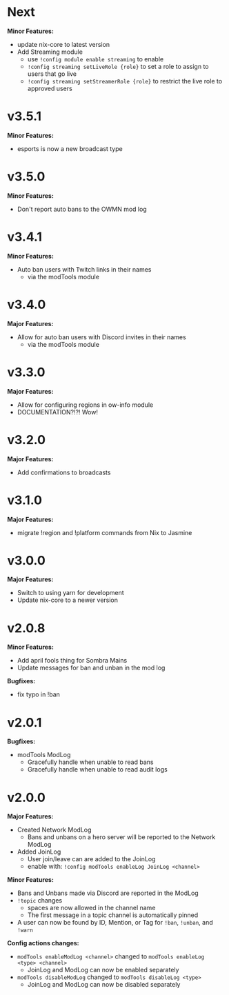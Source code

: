 # Next
**Minor Features:**
- update nix-core to latest version
- Add Streaming module
    - use `!config module enable streaming` to enable
    - `!config streaming setLiveRole {role}` to set a role to assign to users that go live
    - `!config streaming setStreamerRole {role}` to restrict the live role to approved users


# v3.5.1
**Minor Features:**
- esports is now a new broadcast type



# v3.5.0
**Minor Features:**
- Don't report auto bans to the OWMN mod log



# v3.4.1
**Minor Features:**
- Auto ban users with Twitch links in their names
    - via the modTools module



# v3.4.0
**Major Features:**
- Allow for auto ban users with Discord invites in their names
    - via the modTools module



# v3.3.0
**Major Features:**
- Allow for configuring regions in ow-info module
- DOCUMENTATION?!?! Wow!



# v3.2.0
**Major Features:**
- Add confirmations to broadcasts



# v3.1.0
**Major Features:**
- migrate !region and !platform commands from Nix to Jasmine



# v3.0.0
**Major Features:**
- Switch to using yarn for development
- Update nix-core to a newer version



# v2.0.8
**Minor Features:**
- Add april fools thing for Sombra Mains
- Update messages for ban and unban in the mod log

**Bugfixes:**
- fix typo in !ban



# v2.0.1
**Bugfixes:**
- modTools ModLog
    - Gracefully handle when unable to read bans
    - Gracefully handle when unable to read audit logs



# v2.0.0
**Major Features:**
- Created Network ModLog
    - Bans and unbans on a hero server will be reported to the Network ModLog
- Added JoinLog
    - User join/leave can are added to the JoinLog
    - enable with: `!config modTools enableLog JoinLog <channel>`

**Minor Features:**
- Bans and Unbans made via Discord are reported in the ModLog
- `!topic` changes
    - spaces are now allowed in the channel name
    - The first message in a topic channel is automatically pinned
- A user can now be found by ID, Mention, or Tag for `!ban`, `!unban`, and `!warn` 

**Config actions changes:**
- `modTools enableModLog <channel>` changed to `modTools enableLog <type> <channel>`
    - JoinLog and ModLog can now be enabled separately
- `modTools disableModLog` changed to `modTools disableLog <type>`
    - JoinLog and ModLog can now be disabled separately
